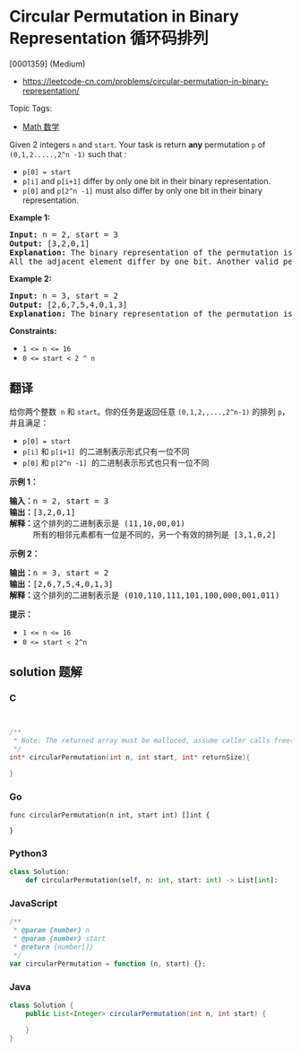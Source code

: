 # Circular Permutation in Binary Representation 循环码排列

[0001359] (Medium)

- https://leetcode-cn.com/problems/circular-permutation-in-binary-representation/

Topic Tags:

- [Math 数学](https://leetcode-cn.com/tag/math/)

Given 2 integers `n` and `start`. Your task is return **any** permutation `p` of `(0,1,2.....,2^n -1)` such that :

- `p[0] = start`
- `p[i]` and `p[i+1]` differ by only one bit in their binary representation.
- `p[0]` and `p[2^n -1]` must also differ by only one bit in their binary representation.

**Example 1:**

<pre><strong>Input:</strong> n = 2, start = 3
<strong>Output:</strong> [3,2,0,1]
<strong>Explanation:</strong> The binary representation of the permutation is (11,10,00,01). 
All the adjacent element differ by one bit. Another valid permutation is [3,1,0,2]
</pre>

**Example 2:**

<pre><strong>Input:</strong> n = 3, start = 2
<strong>Output:</strong> [2,6,7,5,4,0,1,3]
<strong>Explanation:</strong> The binary representation of the permutation is (010,110,111,101,100,000,001,011).
</pre>

**Constraints:**

- `1 <= n <= 16`
- `0 <= start < 2 ^ n`

## 翻译

给你两个整数  `n` 和 `start`。你的任务是返回任意 `(0,1,2,,...,2^n-1)` 的排列 `p`，并且满足：

- `p[0] = start`
- `p[i]` 和 `p[i+1]`  的二进制表示形式只有一位不同
- `p[0]` 和 `p[2^n -1]`  的二进制表示形式也只有一位不同

**示例 1：**

<pre><strong>输入：</strong>n = 2, start = 3
<strong>输出：</strong>[3,2,0,1]
<strong>解释：</strong>这个排列的二进制表示是 (11,10,00,01)
     所有的相邻元素都有一位是不同的，另一个有效的排列是 [3,1,0,2]
</pre>

**示例 2：**

<pre><strong>输出：</strong>n = 3, start = 2
<strong>输出：</strong>[2,6,7,5,4,0,1,3]
<strong>解释：</strong>这个排列的二进制表示是 (010,110,111,101,100,000,001,011)
</pre>

**提示：**

- `1 <= n <= 16`
- `0 <= start < 2^n`

## solution 题解

### C

```c


/**
 * Note: The returned array must be malloced, assume caller calls free().
 */
int* circularPermutation(int n, int start, int* returnSize){

}


```

### Go

```golang
func circularPermutation(n int, start int) []int {

}
```

### Python3

```python
class Solution:
    def circularPermutation(self, n: int, start: int) -> List[int]:

```

### JavaScript

```javascript
/**
 * @param {number} n
 * @param {number} start
 * @return {number[]}
 */
var circularPermutation = function (n, start) {};
```

### Java

```java
class Solution {
    public List<Integer> circularPermutation(int n, int start) {

    }
}
```
